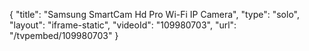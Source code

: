 {
    "title": "Samsung SmartCam Hd Pro Wi-Fi IP Camera",
    "type": "solo",
    "layout": "iframe-static",
    "videoId": "109980703",
    "url": "\/tvpembed\/109980703"
}